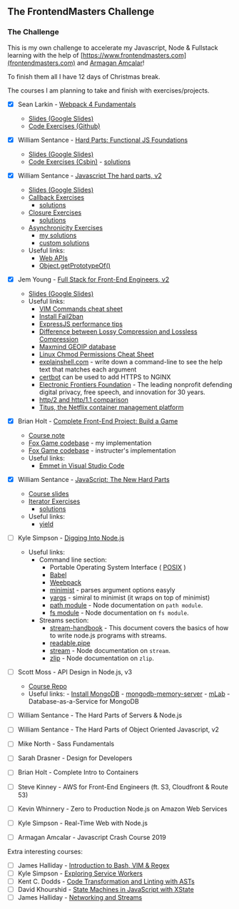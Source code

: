 ## The FrontendMasters Challenge

### The Challenge

This is my own challenge to accelerate my Javascript, Node & Fullstack learning with the help of [https://www.frontendmasters.com](frontendmasters.com) and [Armagan Amcalar](https://www.youtube.com/playlist?list=PL9pDl_Oth4cqVnLrf5DCK4a_HhoAEhV4a)!

To finish them all I have 12 days of Christmas break.

The courses I am planning to take and finish with exercises/projects.

-   [x] Sean Larkin - [Webpack 4 Fundamentals](https://frontendmasters.com/courses/webpack-fundamentals/)

    -   [Slides (Google Slides)](https://docs.google.com/presentation/d/1hFtMCMo62DgOIc-9OwgaVwPZHwv1cgMELArHcMbXlSI/edit#slide=id.g15e96ef847_0_0)
    -   [Code Exercises (Github)](https://github.com/thelarkinn/webpack-workshop-2018)

-   [x] William Sentance - [Hard Parts: Functional JS Foundations](https://frontendmasters.com/courses/functional-js-fundamentals/)

    -   [Slides (Google Slides)](https://static.frontendmasters.com/resources/2019-07-31-hard-parts-functional-js/functional-programming.pdf)
    -   [Code Exercises (Csbin)](http://csbin.io/functional) - [solutions](https://github.com/CodesmithLLC/cs-bin-solutions/blob/master/functional.js)

-   [x] William Sentance - [Javascript The hard parts, v2](https://frontendmasters.com/courses/javascript-hard-parts-v2/)

    -   [Slides (Google Slides)](https://static.frontendmasters.com/resources/2019-09-18-javascript-hard-parts-v2/javascript-hard-parts-v2.pdf)
    -   [Callback Exercises](http://csbin.io/callbacks)
        -   [solutions](https://github.com/CodesmithLLC/cs-bin-solutions/blob/master/callbacks.js)
    -   [Closure Exercises](http://csbin.io/closures)
        -   [solutions](https://github.com/CodesmithLLC/cs-bin-solutions/blob/master/closures.js)
    -   [Asynchronicity Exercises](http://csbin.io/async)
        -   [my solutions](./javascript_the_hard_parts_v2/async_solutions)
        -   [custom solutions](https://github.com/CodesmithLLC/cs-bin-solutions/blob/master/async.js)
    -   Useful links:
        -   [Web APIs](https://developer.mozilla.org/en-US/docs/Web/API)
        -   [Object.getPrototypeOf()](https://developer.mozilla.org/en-US/docs/Web/JavaScript/Reference/Global_Objects/Object/getPrototypeOf)

-   [x] Jem Young - [Full Stack for Front-End Engineers, v2](https://frontendmasters.com/courses/fullstack-v2/)

    -   [Slides (Google Slides)](https://docs.google.com/presentation/d/1Mvf_rOFz1wZeH1irajJqhRQgzid7BkqJBd8wigpz39M/edit#slide=id.p)
    -   Useful links:
        -   [VIM Commands cheat sheet](https://linuxmoz.com/vi-commands-cheat-sheet/)
        -   [Install Fail2ban](https://www.techrepublic.com/article/how-to-install-fail2ban-on-ubuntu-server-18-04/)
        -   [ExpressJS performance tips](http://expressjs.com/en/advanced/best-practice-performance.html)
        -   [Difference between Lossy Compression and Lossless Compression](https://www.geeksforgeeks.org/difference-between-lossy-compression-and-lossless-compression/)
        -   [Maxmind GEOIP database](https://www.maxmind.com/en/geoip-demo)
        -   [Linux Chmod Permissions Cheat Sheet](https://isabelcastillo.com/linux-chmod-permissions-cheat-sheet)
        -   [explainshell.com](https://explainshell.com) - write down a command-line to see the help text that matches each argument
        -   [certbot](https://certbot.eff.org) can be used to add HTTPS to NGINX
        -   [Electronic Frontiers Foundation](https://www.eff.org) - The leading nonprofit defending digital privacy, free speech, and innovation for 30 years.
        -   [http/2 and http/1.1 comparison ](https://http2.akamai.com/demo)
        -   [Titus, the Netflix container management platform](https://netflixtechblog.com/titus-the-netflix-container-management-platform-is-now-open-source-f868c9fb5436)

-   [x] Brian Holt - [Complete Front-End Project: Build a Game](https://frontendmasters.com/courses/front-end-game/)

    -   [Course note](https://btholt.github.io/project-fox-game-site/)
    -   [Fox Game codebase](complete_front_end_project_build_game/fox-gam) - my implementation
    -   [Fox Game codebase](https://github.com/btholt/project-files-for-fox-game) - instructer's implementation
    -   Useful links:
        -   [Emmet in Visual Studio Code](https://code.visualstudio.com/docs/editor/emmet)

-   [x] William Sentance - [JavaScript: The New Hard Parts](https://frontendmasters.com/courses/javascript-new-hard-parts/)

    -   [Course slides](https://static.frontendmasters.com/resources/2018-05-23-javascript-new-hard-parts/new-hard-parts-slides.pdf)
    -   [Iterator Exercises](http://csbin.io/iterators)
        -   [solutions](https://gist.github.com/aegorenkov/2ae91cabf21223bddca8c5b3ef3ec6f6)
    -   Useful links:
        -   [yield](https://developer.mozilla.org/en-US/docs/Web/JavaScript/Reference/Operators/yield)

-   [ ] Kyle Simpson - [Digging Into Node.js](https://frontendmasters.com/courses/digging-into-node/)

    -   Useful links:
        -   Command line section:
            -   Portable Operating System Interface ( [POSIX](https://en.wikipedia.org/wiki/POSIX) )
            -   [Babel](https://babeljs.io)
            -   [Weebpack](https://webpack.js.org)
            -   [minimist](https://github.com/substack/minimist) - parses argument options easyly
            -   [yargs](https://yargs.js.org) - simiral to minimist (it wraps on top of minimist)
            -   [path module](https://nodejs.org/api/path.html) - Node documentation on `path module`.
            -   [fs module](https://nodejs.org/api/fs.html) - Node documentation on `fs module`.
        -   Streams section:
            -   [stream-handbook](https://github.com/substack/stream-handbook) - This document covers the basics of how to write node.js programs with streams.
            -   [readable.pipe](https://nodejs.org/api/stream.html#stream_readable_pipe_destination_options)
            -   [stream](https://nodejs.org/api/stream.html) - Node documentation on `stream`.
            -   [zlip](https://nodejs.org/api/zlib.html) - Node documentation on `zlip`.

-   [ ] Scott Moss - API Design in Node.js, v3
    -   [Course Repo](https://github.com/FrontendMasters/api-design-node-v3)
    -   Useful links:
            -   [Install MongoDB](https://docs.mongodb.com/manual/installation/)
            -   [mongodb-memory-server](https://www.npmjs.com/package/mongodb-memory-server)
            -   [mLab](https://mlab.com) - Database-as-a-Service for MongoDB

-   [ ] William Sentance - The Hard Parts of Servers & Node.js

*   [ ] William Sentance - The Hard Parts of Object Oriented Javascript, v2

*   [ ] Mike North - Sass Fundamentals

*   [ ] Sarah Drasner - Design for Developers

*   [ ] Brian Holt - Complete Intro to Containers

*   [ ] Steve Kinney - AWS for Front-End Engineers (ft. S3, Cloudfront & Route 53)

*   [ ] Kevin Whinnery - Zero to Production Node.js on Amazon Web Services

*   [ ] Kyle Simpson - Real-Time Web with Node.js

*   [ ] Armagan Amcalar - Javascript Crash Course 2019

Extra interesting courses:

-   [ ] James Halliday - [Introduction to Bash, VIM & Regex](https://frontendmasters.com/courses/bash-vim-regex/)
-   [ ] Kyle Simpson - [Exploring Service Workers](https://frontendmasters.com/courses/service-workers/)
-   [ ] Kent C. Dodds - [Code Transformation and Linting with ASTs](https://frontendmasters.com/courses/linting-asts/)
-   [ ] David Khourshid - [State Machines in JavaScript with XState](https://frontendmasters.com/courses/xstate/)
-   [ ] James Halliday - [Networking and Streams](https://frontendmasters.com/courses/networking-streams/)